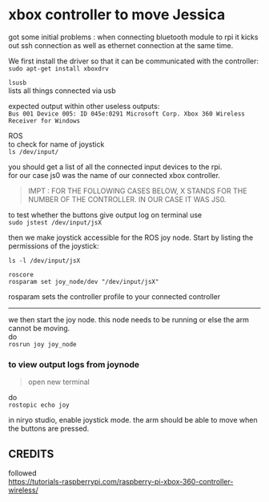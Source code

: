  # xbox controller to move Jessica


got some initial problems : when connecting bluetooth module to rpi it kicks out ssh connection as well as ethernet connection at the same time.


We first install the driver so that it can be communicated with the controller:  
`sudo apt-get install xboxdrv`
  

`lsusb`  
lists all things connected via usb  

expected output within other useless outputs:  
`Bus 001 Device 005: ID 045e:0291 Microsoft Corp. Xbox 360 Wireless Receiver for Windows`  

ROS  
to check for name of joystick  
`ls /dev/input/`

you should get a list of all the connected input devices to the rpi.  
for our case js0 was the name of our connected xbox controller.  

> IMPT : FOR THE FOLLOWING CASES BELOW, X STANDS FOR THE NUMBER OF THE CONTROLLER. IN OUR CASE IT WAS JS0.  
  

to test whether the buttons give output log on terminal use   
`sudo jstest /dev/input/jsX`  

then we make joystick accessible for the ROS joy node. Start by listing the permissions of the joystick:  

`ls -l /dev/input/jsX`  

```
roscore
rosparam set joy_node/dev "/dev/input/jsX"
```

 
rosparam sets the controller profile to your connected controller   


-------------------------------------
we then start the joy node. this node needs to be running or else the arm cannot be moving.    
do  
`rosrun joy joy_node`  
  


### to view output logs from joynode

>open new terminal

do  
`rostopic echo joy`  


in niryo studio, enable joystick mode. the arm should be able to move when the buttons are pressed.

  
  
  
   

   

CREDITS
---------------
followed   
https://tutorials-raspberrypi.com/raspberry-pi-xbox-360-controller-wireless/ 
